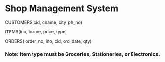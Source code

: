 # Shop Management System

CUSTOMERS(cid, cname, city, ph_no)

ITEMS(ino, iname, price, type)

ORDERS( order_no, ino, cid, ord_date, qty)

### Note: Item type must be Groceries, Stationeries, or Electronics.
